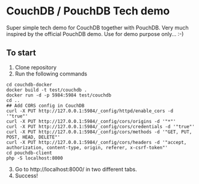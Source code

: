 # CouchDB / PouchDB Tech demo

Super simple tech demo for CouchDB together with PouchDB. Very much inspired by the official PouchDB demo.
Use for demo purpose only... :-)

## To start
1. Clone repository
2. Run the following commands
```
cd couchdb-docker
docker build -t test/couchdb .
docker run -d -p 5984:5984 test/couchdb
cd ..
## Add CORS config in CouchDB
curl -X PUT http://127.0.0.1:5984/_config/httpd/enable_cors -d '"true"'
curl -X PUT http://127.0.0.1:5984/_config/cors/origins -d '"*"'
curl -X PUT http://127.0.0.1:5984/_config/cors/credentials -d '"true"'
curl -X PUT http://127.0.0.1:5984/_config/cors/methods -d '"GET, PUT, POST, HEAD, DELETE"'
curl -X PUT http://127.0.0.1:5984/_config/cors/headers -d '"accept, authorization, content-type, origin, referer, x-csrf-token"'
cd pouchdb-client
php -S localhost:8000
```
3. Go to http://localhost:8000/ in two different tabs.
4. Success!
